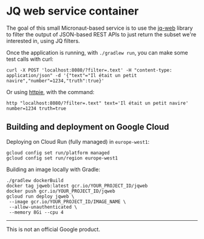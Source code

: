 # JQ web service container

The goal of this small Micronaut-based service is to use the 
[jq-web](https://github.com/arakelian/java-jq) library to filter the output of
JSON-based REST APIs to just return the subset we're interested in, using JQ filters.

Once the application is running, with `./gradlew run`, you can make some test calls with curl:

```
curl -X POST 'localhost:8080/?filter=.text' -H "content-type: application/json" -d '{"text"="Il était un petit navire","number"=1234,"truth":true}' 
```

Or using [httpie](https://httpie.io/), with the command:

```
http "localhost:8080/?filter=.text" text='Il était un petit navire' number=1234 truth=true
```

## Building and deployment on Google Cloud

Deploying on Cloud Run (fully managed) in `europe-west1`:

```
gcloud config set run/platform managed
gcloud config set run/region europe-west1
```

Building an image locally with Gradle:

```
./gradlew dockerBuild
docker tag jqweb:latest gcr.io/YOUR_PROJECT_ID/jqweb
docker push gcr.io/YOUR_PROJECT_ID/jqweb
gcloud run deploy jqweb \
 --image gcr.io/YOUR_PROJECT_ID/IMAGE_NAME \
 --allow-unauthenticated \
 --memory 8Gi --cpu 4
```

---
This is not an official Google product.